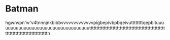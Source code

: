# Batman
hgwnvpn'w'v4tnnnjnkbibbvvvvvvvvvvvvvpigbepivbpbqeivuttttttttqepbituuuuuuuuuuuuuuuuuuuuuuuuuuuuuuuuuuuttttttttttttttttttttttttttttttttttttttttttttttttttttttttttttttttttttttttttttttttth

